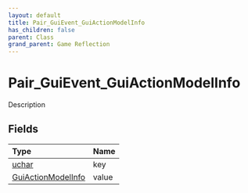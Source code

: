 ```yaml
---
layout: default
title: Pair_GuiEvent_GuiActionModelInfo
has_children: false
parent: Class
grand_parent: Game Reflection
---
```

# Pair_GuiEvent_GuiActionModelInfo
Description 

## Fields

| Type | Name |
|:----------|:--------------|
| [uchar](/riftbreaker-wiki/docs/game-reflection/enums/uchar/) | key |
| [GuiActionModelInfo](/riftbreaker-wiki/docs/game-reflection/classes/gui_action_model_info/) | value |

